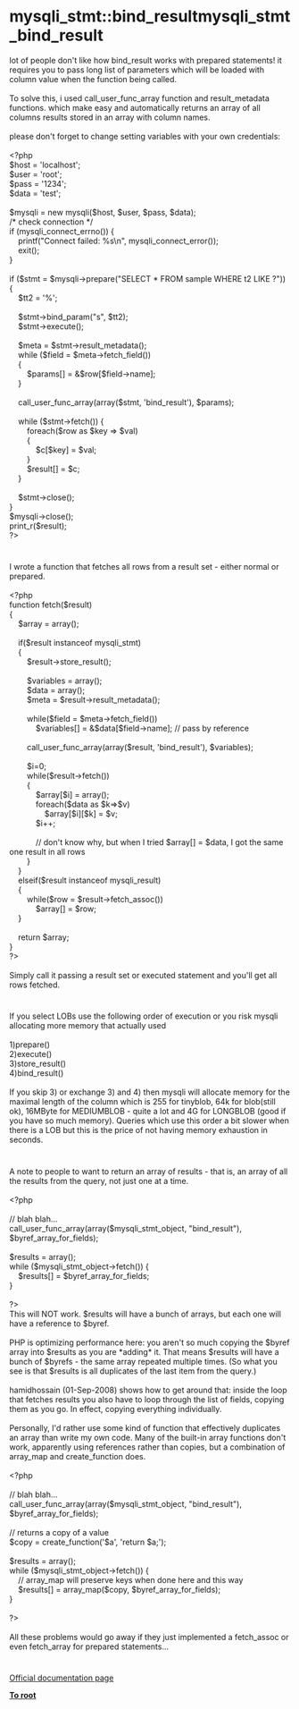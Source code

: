 # mysqli_stmt::bind_resultmysqli_stmt_bind_result




<div class="phpcode"><span class="html">
lot of people don&apos;t like how bind_result works with prepared statements! it requires you to pass long list of parameters which will be loaded with column value when the function being called.
<br>
<br>To solve this, i used call_user_func_array function and result_metadata functions. which make easy and automatically returns an array of all columns results stored in an array with column names.
<br>
<br>please don&apos;t forget to change setting variables with your own credentials:
<br>
<br><span class="default">&lt;?php
<br>$host </span><span class="keyword">= </span><span class="string">&apos;localhost&apos;</span><span class="keyword">;
<br></span><span class="default">$user </span><span class="keyword">= </span><span class="string">&apos;root&apos;</span><span class="keyword">;
<br></span><span class="default">$pass </span><span class="keyword">= </span><span class="string">&apos;1234&apos;</span><span class="keyword">;
<br></span><span class="default">$data </span><span class="keyword">= </span><span class="string">&apos;test&apos;</span><span class="keyword">;
<br>
<br></span><span class="default">$mysqli </span><span class="keyword">= new </span><span class="default">mysqli</span><span class="keyword">(</span><span class="default">$host</span><span class="keyword">, </span><span class="default">$user</span><span class="keyword">, </span><span class="default">$pass</span><span class="keyword">, </span><span class="default">$data</span><span class="keyword">);
<br></span><span class="comment">/* check connection */
<br></span><span class="keyword">if (</span><span class="default">mysqli_connect_errno</span><span class="keyword">()) {
<br>&#xA0; &#xA0; </span><span class="default">printf</span><span class="keyword">(</span><span class="string">&quot;Connect failed: %s\n&quot;</span><span class="keyword">, </span><span class="default">mysqli_connect_error</span><span class="keyword">());
<br>&#xA0; &#xA0; exit();
<br>}
<br>
<br>if (</span><span class="default">$stmt </span><span class="keyword">= </span><span class="default">$mysqli</span><span class="keyword">-&gt;</span><span class="default">prepare</span><span class="keyword">(</span><span class="string">&quot;SELECT * FROM sample WHERE t2 LIKE ?&quot;</span><span class="keyword">)) {
<br>&#xA0; &#xA0; </span><span class="default">$tt2 </span><span class="keyword">= </span><span class="string">&apos;%&apos;</span><span class="keyword">;
<br>&#xA0; &#xA0; 
<br>&#xA0; &#xA0; </span><span class="default">$stmt</span><span class="keyword">-&gt;</span><span class="default">bind_param</span><span class="keyword">(</span><span class="string">&quot;s&quot;</span><span class="keyword">, </span><span class="default">$tt2</span><span class="keyword">);
<br>&#xA0; &#xA0; </span><span class="default">$stmt</span><span class="keyword">-&gt;</span><span class="default">execute</span><span class="keyword">();
<br>
<br>&#xA0; &#xA0; </span><span class="default">$meta </span><span class="keyword">= </span><span class="default">$stmt</span><span class="keyword">-&gt;</span><span class="default">result_metadata</span><span class="keyword">();
<br>&#xA0; &#xA0; while (</span><span class="default">$field </span><span class="keyword">= </span><span class="default">$meta</span><span class="keyword">-&gt;</span><span class="default">fetch_field</span><span class="keyword">())
<br>&#xA0; &#xA0; {
<br>&#xA0; &#xA0; &#xA0; &#xA0; </span><span class="default">$params</span><span class="keyword">[] = &amp;</span><span class="default">$row</span><span class="keyword">[</span><span class="default">$field</span><span class="keyword">-&gt;</span><span class="default">name</span><span class="keyword">];
<br>&#xA0; &#xA0; }
<br>
<br>&#xA0; &#xA0; </span><span class="default">call_user_func_array</span><span class="keyword">(array(</span><span class="default">$stmt</span><span class="keyword">, </span><span class="string">&apos;bind_result&apos;</span><span class="keyword">), </span><span class="default">$params</span><span class="keyword">);
<br>
<br>&#xA0; &#xA0; while (</span><span class="default">$stmt</span><span class="keyword">-&gt;</span><span class="default">fetch</span><span class="keyword">()) {
<br>&#xA0; &#xA0; &#xA0; &#xA0; foreach(</span><span class="default">$row </span><span class="keyword">as </span><span class="default">$key </span><span class="keyword">=&gt; </span><span class="default">$val</span><span class="keyword">)
<br>&#xA0; &#xA0; &#xA0; &#xA0; {
<br>&#xA0; &#xA0; &#xA0; &#xA0; &#xA0; &#xA0; </span><span class="default">$c</span><span class="keyword">[</span><span class="default">$key</span><span class="keyword">] = </span><span class="default">$val</span><span class="keyword">;
<br>&#xA0; &#xA0; &#xA0; &#xA0; }
<br>&#xA0; &#xA0; &#xA0; &#xA0; </span><span class="default">$result</span><span class="keyword">[] = </span><span class="default">$c</span><span class="keyword">;
<br>&#xA0; &#xA0; }
<br>&#xA0; &#xA0; 
<br>&#xA0; &#xA0; </span><span class="default">$stmt</span><span class="keyword">-&gt;</span><span class="default">close</span><span class="keyword">();
<br>}
<br></span><span class="default">$mysqli</span><span class="keyword">-&gt;</span><span class="default">close</span><span class="keyword">();
<br></span><span class="default">print_r</span><span class="keyword">(</span><span class="default">$result</span><span class="keyword">);
<br></span><span class="default">?&gt;</span>
</span>
</div>
  

#


<div class="phpcode"><span class="html">
I wrote a function that fetches all rows from a result set - either normal or prepared.<br><br><span class="default">&lt;?php<br></span><span class="keyword">function </span><span class="default">fetch</span><span class="keyword">(</span><span class="default">$result</span><span class="keyword">)<br>{&#xA0; &#xA0; <br>&#xA0; &#xA0; </span><span class="default">$array </span><span class="keyword">= array();<br>&#xA0; &#xA0; <br>&#xA0; &#xA0; if(</span><span class="default">$result </span><span class="keyword">instanceof </span><span class="default">mysqli_stmt</span><span class="keyword">)<br>&#xA0; &#xA0; {<br>&#xA0; &#xA0; &#xA0; &#xA0; </span><span class="default">$result</span><span class="keyword">-&gt;</span><span class="default">store_result</span><span class="keyword">();<br>&#xA0; &#xA0; &#xA0; &#xA0; <br>&#xA0; &#xA0; &#xA0; &#xA0; </span><span class="default">$variables </span><span class="keyword">= array();<br>&#xA0; &#xA0; &#xA0; &#xA0; </span><span class="default">$data </span><span class="keyword">= array();<br>&#xA0; &#xA0; &#xA0; &#xA0; </span><span class="default">$meta </span><span class="keyword">= </span><span class="default">$result</span><span class="keyword">-&gt;</span><span class="default">result_metadata</span><span class="keyword">();<br>&#xA0; &#xA0; &#xA0; &#xA0; <br>&#xA0; &#xA0; &#xA0; &#xA0; while(</span><span class="default">$field </span><span class="keyword">= </span><span class="default">$meta</span><span class="keyword">-&gt;</span><span class="default">fetch_field</span><span class="keyword">())<br>&#xA0; &#xA0; &#xA0; &#xA0; &#xA0; &#xA0; </span><span class="default">$variables</span><span class="keyword">[] = &amp;</span><span class="default">$data</span><span class="keyword">[</span><span class="default">$field</span><span class="keyword">-&gt;</span><span class="default">name</span><span class="keyword">]; </span><span class="comment">// pass by reference<br>&#xA0; &#xA0; &#xA0; &#xA0; <br>&#xA0; &#xA0; &#xA0; &#xA0; </span><span class="default">call_user_func_array</span><span class="keyword">(array(</span><span class="default">$result</span><span class="keyword">, </span><span class="string">&apos;bind_result&apos;</span><span class="keyword">), </span><span class="default">$variables</span><span class="keyword">);<br>&#xA0; &#xA0; &#xA0; &#xA0; <br>&#xA0; &#xA0; &#xA0; &#xA0; </span><span class="default">$i</span><span class="keyword">=</span><span class="default">0</span><span class="keyword">;<br>&#xA0; &#xA0; &#xA0; &#xA0; while(</span><span class="default">$result</span><span class="keyword">-&gt;</span><span class="default">fetch</span><span class="keyword">())<br>&#xA0; &#xA0; &#xA0; &#xA0; {<br>&#xA0; &#xA0; &#xA0; &#xA0; &#xA0; &#xA0; </span><span class="default">$array</span><span class="keyword">[</span><span class="default">$i</span><span class="keyword">] = array();<br>&#xA0; &#xA0; &#xA0; &#xA0; &#xA0; &#xA0; foreach(</span><span class="default">$data </span><span class="keyword">as </span><span class="default">$k</span><span class="keyword">=&gt;</span><span class="default">$v</span><span class="keyword">)<br>&#xA0; &#xA0; &#xA0; &#xA0; &#xA0; &#xA0; &#xA0; &#xA0; </span><span class="default">$array</span><span class="keyword">[</span><span class="default">$i</span><span class="keyword">][</span><span class="default">$k</span><span class="keyword">] = </span><span class="default">$v</span><span class="keyword">;<br>&#xA0; &#xA0; &#xA0; &#xA0; &#xA0; &#xA0; </span><span class="default">$i</span><span class="keyword">++;<br>&#xA0; &#xA0; &#xA0; &#xA0; &#xA0; &#xA0; <br>&#xA0; &#xA0; &#xA0; &#xA0; &#xA0; &#xA0; </span><span class="comment">// don&apos;t know why, but when I tried $array[] = $data, I got the same one result in all rows<br>&#xA0; &#xA0; &#xA0; &#xA0; </span><span class="keyword">}<br>&#xA0; &#xA0; }<br>&#xA0; &#xA0; elseif(</span><span class="default">$result </span><span class="keyword">instanceof </span><span class="default">mysqli_result</span><span class="keyword">)<br>&#xA0; &#xA0; {<br>&#xA0; &#xA0; &#xA0; &#xA0; while(</span><span class="default">$row </span><span class="keyword">= </span><span class="default">$result</span><span class="keyword">-&gt;</span><span class="default">fetch_assoc</span><span class="keyword">())<br>&#xA0; &#xA0; &#xA0; &#xA0; &#xA0; &#xA0; </span><span class="default">$array</span><span class="keyword">[] = </span><span class="default">$row</span><span class="keyword">;<br>&#xA0; &#xA0; }<br>&#xA0; &#xA0; <br>&#xA0; &#xA0; return </span><span class="default">$array</span><span class="keyword">;<br>}<br></span><span class="default">?&gt;<br></span><br>Simply call it passing a result set or executed statement and you&apos;ll get all rows fetched.</span>
</div>
  

#


<div class="phpcode"><span class="html">
If you select LOBs use the following order of execution or you risk mysqli allocating more memory that actually used
<br>
<br>1)prepare()
<br>2)execute()
<br>3)store_result()
<br>4)bind_result()
<br>
<br>If you skip 3) or exchange 3) and 4) then mysqli will allocate memory for the maximal length of the column which is 255 for tinyblob, 64k for blob(still ok), 16MByte for MEDIUMBLOB - quite a lot and 4G for LONGBLOB (good if you have so much memory). Queries which use this order a bit slower when there is a LOB but this is the price of not having memory exhaustion in seconds.</span>
</div>
  

#


<div class="phpcode"><span class="html">
A note to people to want to return an array of results - that is, an array of all the results from the query, not just one at a time.<br><br><span class="default">&lt;?php<br><br></span><span class="comment">// blah blah...<br></span><span class="default">call_user_func_array</span><span class="keyword">(array(</span><span class="default">$mysqli_stmt_object</span><span class="keyword">, </span><span class="string">&quot;bind_result&quot;</span><span class="keyword">), </span><span class="default">$byref_array_for_fields</span><span class="keyword">);<br><br></span><span class="default">$results </span><span class="keyword">= array();<br>while (</span><span class="default">$mysqli_stmt_object</span><span class="keyword">-&gt;</span><span class="default">fetch</span><span class="keyword">()) {<br>&#xA0; &#xA0; </span><span class="default">$results</span><span class="keyword">[] = </span><span class="default">$byref_array_for_fields</span><span class="keyword">;<br>}<br><br></span><span class="default">?&gt;<br></span>This will NOT work. $results will have a bunch of arrays, but each one will have a reference to $byref.<br><br>PHP is optimizing performance here: you aren&apos;t so much copying the $byref array into $results as you are *adding* it. That means $results will have a bunch of $byrefs - the same array repeated multiple times. (So what you see is that $results is all duplicates of the last item from the query.)<br><br>hamidhossain (01-Sep-2008) shows how to get around that: inside the loop that fetches results you also have to loop through the list of fields, copying them as you go. In effect, copying everything individually.<br><br>Personally, I&apos;d rather use some kind of function that effectively duplicates an array than write my own code. Many of the built-in array functions don&apos;t work, apparently using references rather than copies, but a combination of array_map and create_function does.<br><br><span class="default">&lt;?php<br><br></span><span class="comment">// blah blah...<br></span><span class="default">call_user_func_array</span><span class="keyword">(array(</span><span class="default">$mysqli_stmt_object</span><span class="keyword">, </span><span class="string">&quot;bind_result&quot;</span><span class="keyword">), </span><span class="default">$byref_array_for_fields</span><span class="keyword">);<br><br></span><span class="comment">// returns a copy of a value<br></span><span class="default">$copy </span><span class="keyword">= </span><span class="default">create_function</span><span class="keyword">(</span><span class="string">&apos;$a&apos;</span><span class="keyword">, </span><span class="string">&apos;return $a;&apos;</span><span class="keyword">);<br><br></span><span class="default">$results </span><span class="keyword">= array();<br>while (</span><span class="default">$mysqli_stmt_object</span><span class="keyword">-&gt;</span><span class="default">fetch</span><span class="keyword">()) {<br>&#xA0; &#xA0; </span><span class="comment">// array_map will preserve keys when done here and this way<br>&#xA0; &#xA0; </span><span class="default">$results</span><span class="keyword">[] = </span><span class="default">array_map</span><span class="keyword">(</span><span class="default">$copy</span><span class="keyword">, </span><span class="default">$byref_array_for_fields</span><span class="keyword">);<br>}<br><br></span><span class="default">?&gt;<br></span><br>All these problems would go away if they just implemented a fetch_assoc or even fetch_array for prepared statements...</span>
</div>
  

#

[Official documentation page](https://www.php.net/manual/en/mysqli-stmt.bind-result.php)

**[To root](/README.md)**